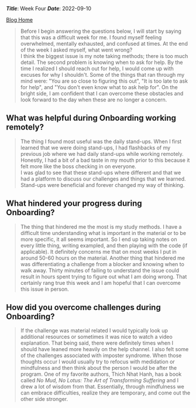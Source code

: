 ***Title***: Week Four
***Date***: 2022-09-10 

[Blog Home](../index.md)
 
 > Before I begin answering the questions below, I will start by saying that this was a difficult week for me.  I found myself feeling overwhelmed, mentally exhausted, and confused at times.  At the end of the week I asked myself, what went wrong?  
 > I think the biggest issue is my note taking methods; there is too much detail.  The second problem is knowing when to ask for help.  By the time I realized I should reach out for help, I would come up with excuses for why I shouldn't.  Some of the things that ran through my mind were: "You are so close to figuring this out", "It is too late to ask for help", and "You don't even know what to ask help for".  On the bright side, I am confident that I can overcome these obstacles and look forward to the day when these are no longer a concern.


## What was helpful during Onboarding working remotely?
> The thing I found most useful was the daily stand-ups.  When I first learned that we were doing stand-ups, I had flashbacks of my previous job where we had daily stand-ups while working remotely.  Honestly, I had a bit of a bad taste in my mouth prior to this because it felt more like the boss checking in on everyone.  
> I was glad to see that these stand-ups where different and that we had a platform to discuss our challenges and things that we learned.  Stand-ups were beneficial and forever changed my way of thinking.
  
## What hindered your progress during Onboarding?
> The thing that hindered me the most is my study methods.  I have a difficult time understanding what is important in the material or to be more specific, it all seems important.  So I end up taking notes on every little thing, writing exampled, and then playing with the code (if applicable).  It definitely concerns me that on most weeks I put in around 50-60 hours on the material.
> Another thing that hindered me was differentiating a challenge from a blocker and knowing when to walk away.  Thirty minutes of failing to understand the issue could result in hours spent trying to figure out what I am doing wrong.  That certainly rang true this week and I am hopeful that I can overcome this issue in person.
  
## How did you overcome challenges during Onboarding?
> If the challenge was material related I would typically look up additional resources or sometimes it was nice to watch a video explanation.  That being said, there were definitely times when I should have leaned more heavily on the help channel.
> I also felt some of the challenges associated with imposter syndrome.  When those thoughts occur I would usually try to refocus with medidation or mindfulness and then think about the person I would be after the program.  One of my favorite authors, Thich Nhat Hanh, has a book called *No Mud, No Lotus: The Art of Transforming Suffering* and I drew a lot of wisdom from that.  Essentially, through mindfulness we can embrace difficulties, realize they are temporary, and come out the other side stronger.